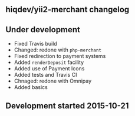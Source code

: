 hiqdev/yii2-merchant changelog
------------------------------

## Under development

- Fixed Travis build
- Changed: redone with `php-merchant`
- Fixed redirection to payment systems
- Added `renderDeposit` facility
- Added use of Payment Icons
- Added tests and Travis CI
- Chnaged: redone with Omnipay
- Added basics

## Development started 2015-10-21


